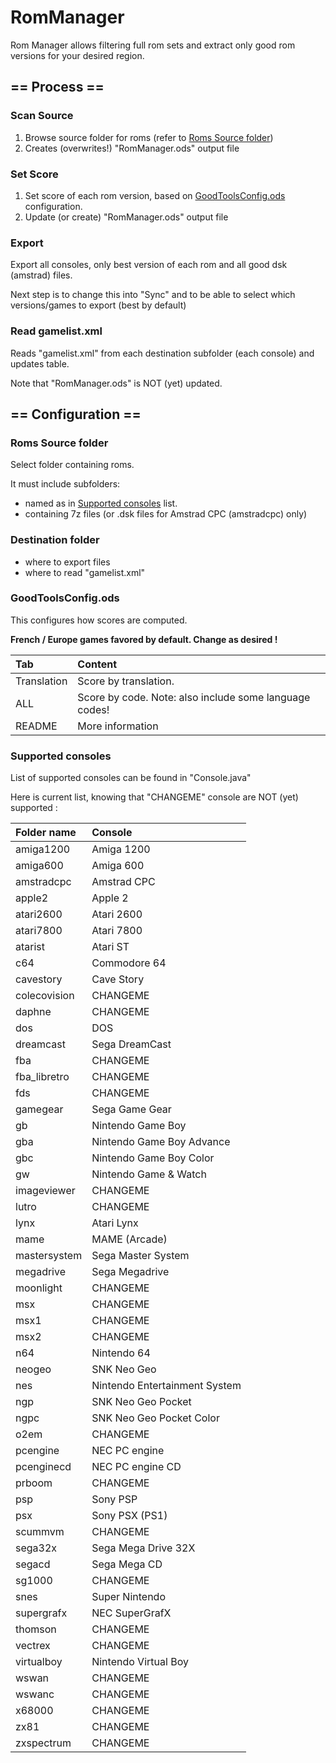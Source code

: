 # RomManager

Rom Manager allows filtering full rom sets and extract only good rom versions for your desired region.

## == Process ==

### Scan Source

1) Browse source folder for roms (refer to [Roms Source folder](#roms-source-folder))
1) Creates (overwrites!) "RomManager.ods" output file

### Set Score

1) Set score of each rom version, based on [GoodToolsConfig.ods](#GoodToolsConfig) configuration.
1) Update (or create) "RomManager.ods" output file

### Export

Export all consoles, only best version of each rom and all good dsk (amstrad) files.

Next step is to change this into "Sync" and to be able to select which versions/games to export (best by default)

### Read gamelist.xml

Reads "gamelist.xml" from each destination subfolder (each console) and updates table. 

Note that "RomManager.ods" is NOT (yet) updated.

## == Configuration ==

### <a name="roms-source-folder"></a>  Roms Source folder

Select folder containing roms. 

It must include subfolders:

* named as in [Supported consoles](#supported-consoles) list.
* containing 7z files (or .dsk files for Amstrad CPC (amstradcpc) only)

### Destination folder

* where to export files
* where to read "gamelist.xml"

### <a name="GoodToolsConfig"></a> GoodToolsConfig.ods

This configures how scores are computed. 

**French / Europe games favored by default. Change as desired !**

| Tab | Content |
| :--- |:---|
| Translation | Score by translation. |
| ALL | Score by code. Note: also include some language codes! |
| README | More information |

### <a name="supported-consoles"></a> Supported consoles

List of supported consoles can be found in "Console.java" 

Here is current list, knowing that "CHANGEME" console are NOT (yet) supported :

| Folder name | Console |
| :--- |:---|
| amiga1200 | Amiga 1200 |
| amiga600 | Amiga 600 |
| amstradcpc | Amstrad CPC |
| apple2 | Apple 2 |
| atari2600 | Atari 2600 |
| atari7800 | Atari 7800 |
| atarist | Atari ST |
| c64 | Commodore 64 |
| cavestory | Cave Story |
| colecovision | CHANGEME |
| daphne | CHANGEME |
| dos | DOS |
| dreamcast | Sega DreamCast |
| fba | CHANGEME |
| fba_libretro | CHANGEME |
| fds | CHANGEME |
| gamegear | Sega Game Gear |
| gb | Nintendo Game Boy |
| gba | Nintendo Game Boy Advance |
| gbc | Nintendo Game Boy Color |
| gw | Nintendo Game & Watch |
| imageviewer | CHANGEME |
| lutro | CHANGEME |
| lynx | Atari Lynx |
| mame | MAME (Arcade) |
| mastersystem | Sega Master System |
| megadrive | Sega Megadrive |
| moonlight | CHANGEME |
| msx | CHANGEME |
| msx1 | CHANGEME |
| msx2 | CHANGEME |
| n64 | Nintendo 64 |
| neogeo | SNK Neo Geo |
| nes | Nintendo Entertainment System |
| ngp | SNK Neo Geo Pocket |
| ngpc | SNK Neo Geo Pocket Color |
| o2em | CHANGEME |
| pcengine | NEC PC engine |
| pcenginecd | NEC PC engine CD |
| prboom | CHANGEME |
| psp | Sony PSP |
| psx | Sony PSX (PS1) |
| scummvm | CHANGEME |
| sega32x | Sega Mega Drive 32X |
| segacd | Sega Mega CD |
| sg1000 | CHANGEME |
| snes | Super Nintendo |
| supergrafx | NEC SuperGrafX |
| thomson | CHANGEME |
| vectrex | CHANGEME |
| virtualboy | Nintendo Virtual Boy |
| wswan | CHANGEME |
| wswanc | CHANGEME |
| x68000 | CHANGEME |
| zx81 | CHANGEME |
| zxspectrum | CHANGEME |
